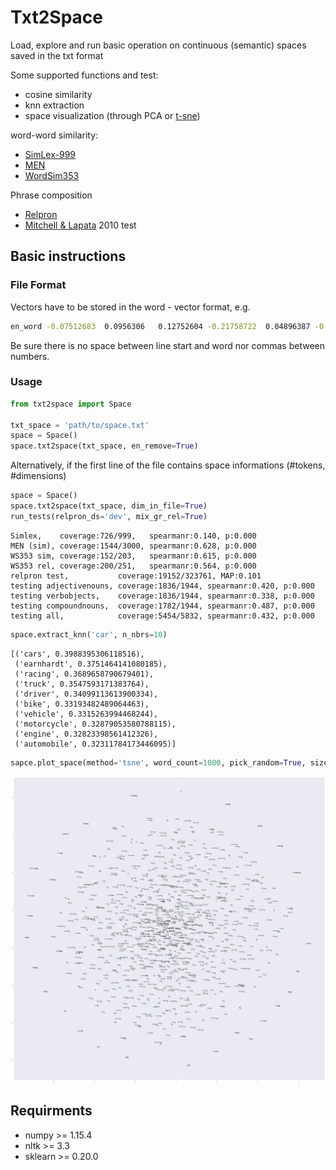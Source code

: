 # Txt2Space

Load, explore and run basic operation on continuous (semantic) spaces saved in the txt format

Some supported functions and test: 
- cosine similarity
- knn extraction
- space visualization (through PCA or [t-sne](https://lvdmaaten.github.io/tsne/))

word-word similarity:
- [SimLex-999](https://fh295.github.io/simlex.html)
- [MEN](https://staff.fnwi.uva.nl/e.bruni/MEN)
- [WordSim353](http://alfonseca.org/eng/research/wordsim353.html)

Phrase composition 
- [Relpron](https://www.aclweb.org/anthology/J16-4004.pdf)
- [Mitchell & Lapata](https://onlinelibrary.wiley.com/doi/full/10.1111/j.1551-6709.2010.01106.x) 2010 test 


## Basic instructions 

### File Format
Vectors have to be stored in the word - vector format, e.g.

```bash
en_word -0.07512683  0.0956306   0.12752604 -0.21758722  0.04896387 -0.3884378 ...
```

Be sure there is no space between line start and word nor commas between numbers.

### Usage
```python
from txt2space import Space

txt_space = 'path/to/space.txt'
space = Space()
space.txt2space(txt_space, en_remove=True)
```
Alternatively, if the first line of the file contains space informations (#tokens, #dimensions)

```python
space = Space()
space.txt2space(txt_space, dim_in_file=True)
run_tests(relpron_ds='dev', mix_gr_rel=True)
```
```
Simlex,    coverage:726/999,   spearmanr:0.140, p:0.000
MEN (sim), coverage:1544/3000, spearmanr:0.628, p:0.000
WS353 sim, coverage:152/203,   spearmanr:0.615, p:0.000
WS353 rel, coverage:200/251,   spearmanr:0.564, p:0.000
relpron test,           coverage:19152/323761, MAP:0.101
testing adjectivenouns, coverage:1836/1944, spearmanr:0.420, p:0.000
testing verbobjects,    coverage:1836/1944, spearmanr:0.338, p:0.000
testing compoundnouns,  coverage:1782/1944, spearmanr:0.487, p:0.000
testing all,            coverage:5454/5832, spearmanr:0.432, p:0.000
```
```python
space.extract_knn('car', n_nbrs=10)
```
```
[('cars', 0.3988395306118516),
 ('earnhardt', 0.3751464141080185),
 ('racing', 0.3689658790679401),
 ('truck', 0.3547593171383764),
 ('driver', 0.34099113613900334),
 ('bike', 0.33193482489064463),
 ('vehicle', 0.3315263994468244),
 ('motorcycle', 0.32879053580788115),
 ('engine', 0.32823398561412326),
 ('automobile', 0.32311784173446095)]
```
```python
sapce.plot_space(method='tsne', word_count=1000, pick_random=True, size=(50, 50))
```
![space](https://github.com/lorenzoscottb/txt2space/blob/master/tests/semsp_test.png)

## Requirments
 - numpy >= 1.15.4
 - nltk >= 3.3
 - sklearn >= 0.20.0
